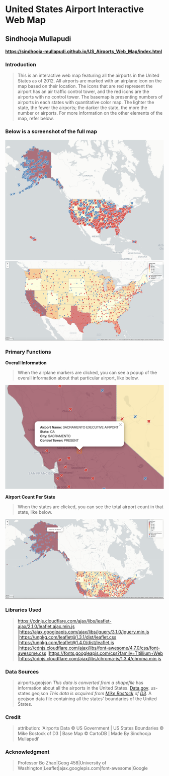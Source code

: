 # United States Airport Interactive Web Map
## Sindhooja Mullapudi
#### https://sindhooja-mullapudi.github.io/US_Airports_Web_Map/index.html 

### Introduction
>This is an interactive web map featuring all the airports in the United States as of 2012. All airports are marked with an airplane icon on the map based on their location. The icons that are red represent the airport has an air traffic control tower, and the red icons are the airports with no control tower. The basemap is presenting numbers of airports in each states with quantitative color map. The lighter the state, the fewer the airports; the darker the state, the more the number or airports. For more information on the other elements of the map, refer below. 

### Below is a screenshot of the full map

![](img/full.png)
![](img/zoom.png)

### Primary Functions

****Overall Information****
>When the airplane markers are clicked, you can see a popup of the overall information about that particular airport, like below. 

![](img/MarkerPopup.png)
 
****Airport Count Per State****
>When the states are clicked, you can see the total airport count in that state, like below. 

![](img/Countpopup.png)

### Libraries Used

>https://cdnjs.cloudflare.com/ajax/libs/leaflet-ajax/2.1.0/leaflet.ajax.min.js |https://ajax.googleapis.com/ajax/libs/jquery/3.1.0/jquery.min.js |https://unpkg.com/leaflet@1.3.1/dist/leaflet.css
|https://unpkg.com/leaflet@1.4.0/dist/leaflet.js
|https://cdnjs.cloudflare.com/ajax/libs/font-awesome/4.7.0/css/font-awesome.css
|https://fonts.googleapis.com/css?family=Titillium+Web
|https://cdnjs.cloudflare.com/ajax/libs/chroma-js/1.3.4/chroma.min.js

### Data Sources

>airports.geojson _This data is converted from a shapefile_ has information about all the airports in the United States. 
[Data.gov](https://catalog.data.gov/dataset/usgs-small-scale-dataset-airports-of-the-united-states-201207-shapefile).
>us-states.geojson _This data is acquired from [Mike Bostock](https://bost.ocks.org/mike/) of [D3](https://d3js.org/)._ A geojson data file containing all the states' boundaries of the United States.

### Credit

>attribution: 'Airports Data &copy; US Government | US States Boundaries &copy; Mike Bostock of D3 | Base Map &copy; CartoDB | Made By Sindhooja Mullapudi'


### Acknowledgment
>Professor Bo Zhao|Geog 458|University of Washington|Leaflet|ajax.googlepis.com|font-awesome|Google
